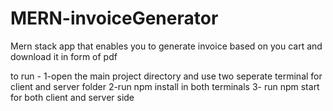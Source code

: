 # MERN-invoiceGenerator
Mern stack app that enables you to generate invoice based on you cart and download it in form of pdf

to run - 1-open the main project directory and use two seperate terminal for client and server folder 2-run npm install in both terminals 3- run npm start for both client and server side

